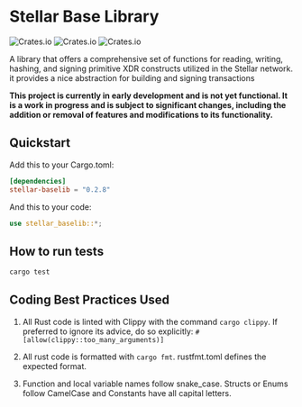 # Stellar Base Library

![Crates.io](https://img.shields.io/crates/v/stellar-baselib)
![Crates.io](https://img.shields.io/crates/l/stellar-baselib)
![Crates.io](https://img.shields.io/crates/d/stellar-baselib)

A library that offers a comprehensive set of functions for reading, writing, hashing, and signing primitive XDR constructs utilized in the Stellar network. it provides a nice abstraction for building and signing transactions

**This project is currently in early development and is not yet functional. It is a work in progress and is subject to significant changes, including the addition or removal of features and modifications to its functionality.**

## Quickstart

Add this to your Cargo.toml:

```toml
[dependencies]
stellar-baselib = "0.2.8"
```

And this to your code:

```rust
use stellar_baselib::*;
```

## How to run tests

```bash
cargo test
```

## Coding Best Practices Used

1. All Rust code is linted with Clippy with the command `cargo clippy`. If preferred to ignore its advice, do so explicitly:
   `#[allow(clippy::too_many_arguments)]`

2. All rust code is formatted with `cargo fmt`. rustfmt.toml defines the expected format.

3. Function and local variable names follow snake_case. Structs or Enums follow CamelCase and Constants have all capital letters.
